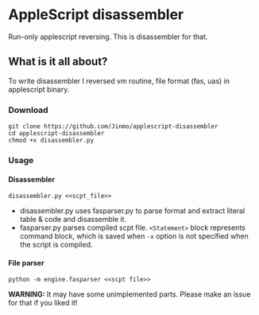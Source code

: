 # AppleScript disassembler

Run-only applescript reversing. This is disassembler for that.

## What is it all about?

To write disassembler I reversed vm routine, file format (fas, uas) in applescript binary.

### Download

```shell
git clone https://github.com/Jinmo/applescript-disassembler
cd applescript-disassembler
chmod +x disassembler.py
```

### Usage

#### Disassembler

```shell
disassembler.py <<scpt_file>>
```

- disassembler.py uses fasparser.py to parse format and extract literal table & code and disassemble it.
- fasparser.py parses compiled scpt file. `<Statement>` block represents command block, which is saved when `-x` option is not specified when the script is compiled.

#### File parser

```shell
python -m engine.fasparser <<scpt file>>
```

**WARNING:** It may have some unimplemented parts. Please make an issue for that if you liked it!
